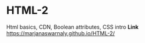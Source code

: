 # HTML-2
Html basics, CDN, Boolean attributes, CSS intro
<b>Link</b>
https://marjanaswarnaly.github.io/HTML-2/
